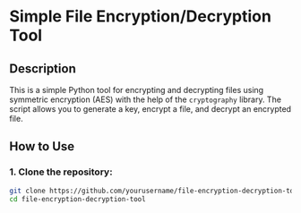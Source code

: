 # Simple File Encryption/Decryption Tool

## Description

This is a simple Python tool for encrypting and decrypting files using symmetric encryption (AES) with the help of the `cryptography` library. The script allows you to generate a key, encrypt a file, and decrypt an encrypted file.

## How to Use

### 1. Clone the repository:

```bash
git clone https://github.com/yourusername/file-encryption-decryption-tool.git
cd file-encryption-decryption-tool
